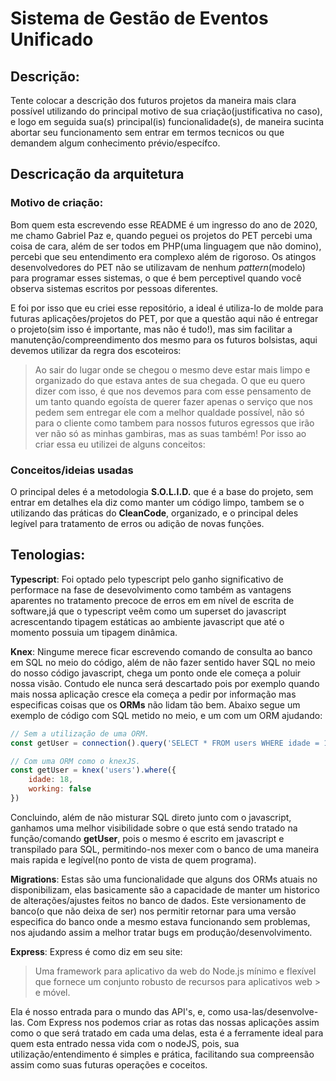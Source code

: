 # Sistema de Gestão de Eventos Unificado

## Descrição:

Tente colocar a descrição dos futuros projetos da maneira mais clara possível utilizando do principal motivo de sua criação(justificativa no caso), e logo em seguida sua(s) principal(is) funcionalidade(s), de maneira sucinta abortar seu funcionamento sem entrar em termos tecnicos ou que demandem algum conhecimento prévio/específco.

## Descricação da arquitetura

### Motivo de criação:
Bom quem esta escrevendo esse README é um ingresso do ano de 2020, me chamo Gabriel Paz e, quando peguei os projetos do PET percebi uma coisa de cara, além de ser todos em PHP(uma linguagem que não domino), percebi que seu entendimento era complexo além de rigoroso. Os atingos desenvolvedores do PET não se utilizavam de nenhum _pattern_(modelo) para programar esses sistemas, o que é bem perceptivel quando você observa sistemas escritos por pessoas diferentes. 

E foi por isso que eu criei esse repositório, a ideal é utiliza-lo de molde para futuras aplicações/projetos do PET, por que a questão aqui não é entregar o projeto(sim isso é importante, mas não é tudo!), mas sim facilitar a manutenção/compreendimento dos mesmo para os futuros bolsistas, aqui devemos utilizar da regra dos escoteiros:
> Ao sair do lugar onde se chegou o mesmo deve estar mais limpo e organizado do que estava antes de sua chegada.
O que eu quero dizer com isso, é que nos devemos para com esse pensamento de um tanto quando egoísta de querer fazer apenas o serviço que nos pedem sem entregar ele com a melhor qualdade possível, não só para o cliente como tambem para nossos futuros egressos que irão ver não só as minhas gambiras, mas as suas também! Por isso ao criar essa eu utilizei de alguns conceitos:

### Conceitos/ideias usadas

O principal deles é a metodologia **S.O.L.I.D.** que é a base do projeto, sem entrar em detalhes ela diz como manter um código limpo, tambem se o utilizando das práticas do **CleanCode**, organizado, e o principal deles legível para tratamento de erros ou adição de novas funções.

## Tenologias:

__Typescript__: Foi optado pelo typescript pelo ganho significativo de performace na fase de desevolvimento como também as vantagens aparentes no tratamento precoce de erros em em nível de escrita de software,já que o typescript veêm como um superset do javascript acrescentando tipagem estáticas ao ambiente javascript que até o momento possuia um tipagem dinâmica.

__Knex__: Ningume merece ficar escrevendo comando de consulta ao banco em SQL no meio do código, além de não fazer sentido haver SQL no meio do nosso código javascript, chega um ponto onde ele começa a poluir nossa visão. Contudo ele nunca será descartado pois por exemplo quando mais nossa aplicação cresce ela começa a pedir por informação mas especificas coisas que os **ORMs** não lidam tão bem. 
Abaixo segue um exemplo de código com SQL metido no meio, e um com um ORM ajudando:

```js
// Sem a utilização de uma ORM.
const getUser = connection().query('SELECT * FROM users WHERE idade = 18 AND working = false')

// Com uma ORM como o knexJS.
const getUser = knex('users').where({
    idade: 18, 
    working: false
})
```
Concluindo, além de não misturar SQL direto junto com o javascript, ganhamos uma melhor visibilidade sobre o que está sendo tratado na função/comando **getUser**, pois o mesmo é escrito em javascript e transpilado para SQL, permitindo-nos mexer com o banco de uma maneira mais rapida e legível(no ponto de vista de quem programa).

__Migrations__: Estas são uma funcionalidade que alguns dos ORMs atuais no disponibilizam, elas basicamente são a capacidade de manter um historico de alterações/ajustes feitos no banco de dados. Este versionamento de banco(o que não deixa de ser) nos permitir retornar para uma versão especifica do banco onde a mesmo estava funcionando sem problemas, nos ajudando assim a melhor tratar bugs em produção/desenvolvimento.

__Express__: Express é como diz em seu site: 
>  Uma framework para aplicativo da web do Node.js mínimo e flexível que fornece um conjunto robusto de recursos para aplicativos web > e móvel.

Ela é nosso entrada para o mundo das API's, e, como usa-las/desenvolve-las. Com Express nos podemos criar as rotas das nossas aplicações assim como o que será tratado em cada uma delas, esta é a ferramente ideal para quem esta entrado nessa vida com o nodeJS, pois, sua utilização/entendimento é simples e prática, facilitando sua compreensão assim como suas futuras operações e coceitos.